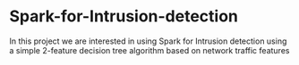 # Spark-for-Intrusion-detection
In this project we are interested in using Spark for Intrusion detection using a simple 2-feature decision tree algorithm based on network traffic features
